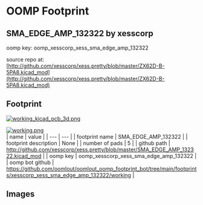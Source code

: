 # OOMP Footprint  
## SMA_EDGE_AMP_132322  by xesscorp  
  
oomp key: oomp_xesscorp_xess_sma_edge_amp_132322  
  
source repo at: [http://github.com/xesscorp/xess.pretty/blob/master/ZX62D-B-5PA8.kicad_mod](http://github.com/xesscorp/xess.pretty/blob/master/ZX62D-B-5PA8.kicad_mod)  
## Footprint  
  
[![working_kicad_pcb_3d.png](working_kicad_pcb_3d_600.png)](working_kicad_pcb_3d.png)  
  
[![working.png](working_600.png)](working.png)  
| name | value | 
| --- | --- | 
| footprint name | SMA_EDGE_AMP_132322 | 
| footprint description | None | 
| number of pads | 5 | 
| github path | http://github.com/xesscorp/xess.pretty/blob/master/SMA_EDGE_AMP_132322.kicad_mod | 
| oomp key | oomp_xesscorp_xess_sma_edge_amp_132322 | 
| oomp bot github | https://github.com/oomlout/oomlout_oomp_footprint_bot/tree/main/footprints/xesscorp_xess_sma_edge_amp_132322/working | 
## Images  
